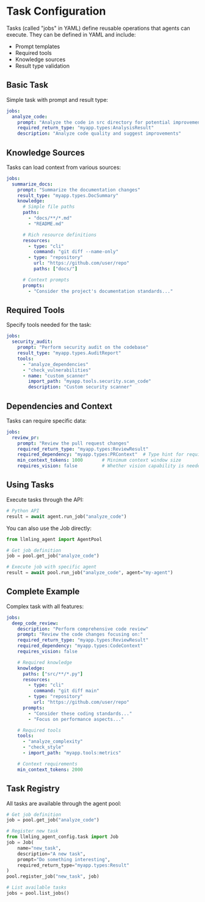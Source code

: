 # Task Configuration

Tasks (called "jobs" in YAML) define reusable operations that agents can execute. They can be defined in YAML and include:
- Prompt templates
- Required tools
- Knowledge sources
- Result type validation

## Basic Task
Simple task with prompt and result type:

```yaml
jobs:
  analyze_code:
    prompt: "Analyze the code in src directory for potential improvements"
    required_return_type: "myapp.types:AnalysisResult"
    description: "Analyze code quality and suggest improvements"
```

## Knowledge Sources
Tasks can load context from various sources:

```yaml
jobs:
  summarize_docs:
    prompt: "Summarize the documentation changes"
    result_type: "myapp.types.DocSummary"
    knowledge:
      # Simple file paths
      paths:
        - "docs/**/*.md"
        - "README.md"

      # Rich resource definitions
      resources:
        - type: "cli"
          command: "git diff --name-only"
        - type: "repository"
          url: "https://github.com/user/repo"
          paths: ["docs/"]

      # Context prompts
      prompts:
        - "Consider the project's documentation standards..."
```

## Required Tools
Specify tools needed for the task:

```yaml
jobs:
  security_audit:
    prompt: "Perform security audit on the codebase"
    result_type: "myapp.types.AuditReport"
    tools:
      - "analyze_dependencies"
      - "check_vulnerabilities"
      - name: "custom_scanner"
        import_path: "myapp.tools.security.scan_code"
        description: "Custom security scanner"
```

## Dependencies and Context
Tasks can require specific data:

```yaml
jobs:
  review_pr:
    prompt: "Review the pull request changes"
    required_return_type: "myapp.types:ReviewResult"
    required_dependency: "myapp.types:PRContext"  # Type hint for required context
    min_context_tokens: 1000       # Minimum context window size
    requires_vision: false         # Whether vision capability is needed
```

## Using Tasks
Execute tasks through the API:

```python
# Python API
result = await agent.run_job("analyze_code")
```

You can also use the Job directly:
```python
from llmling_agent import AgentPool

# Get job definition
job = pool.get_job("analyze_code")

# Execute job with specific agent
result = await pool.run_job("analyze_code", agent="my-agent")
```

## Complete Example
Complex task with all features:

```yaml
jobs:
  deep_code_review:
    description: "Perform comprehensive code review"
    prompt: "Review the code changes focusing on:"
    required_return_type: "myapp.types:ReviewResult"
    required_dependency: "myapp.types:CodeContext"
    requires_vision: false

    # Required knowledge
    knowledge:
      paths: ["src/**/*.py"]
      resources:
        - type: "cli"
          command: "git diff main"
        - type: "repository"
          url: "https://github.com/user/repo"
      prompts:
        - "Consider these coding standards..."
        - "Focus on performance aspects..."

    # Required tools
    tools:
      - "analyze_complexity"
      - "check_style"
      - import_path: "myapp.tools:metrics"

    # Context requirements
    min_context_tokens: 2000
```

## Task Registry
All tasks are available through the agent pool:

```python
# Get job definition
job = pool.get_job("analyze_code")

# Register new task 
from llmling_agent_config.task import Job
job = Job(
    name="new_task",
    description="A new task",
    prompt="Do something interesting",
    required_return_type="myapp.types:Result"
)
pool.register_job("new_task", job)

# List available tasks
jobs = pool.list_jobs()
```
